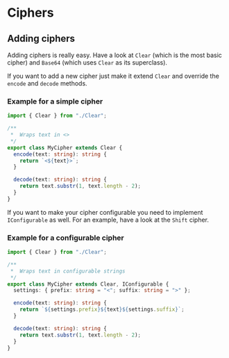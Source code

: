 # Ciphers

## Adding ciphers

Adding ciphers is really easy. Have a look at `Clear` (which is the most basic cipher) and `Base64` (which uses `Clear` as its superclass).

If you want to add a new cipher just make it extend `Clear` and override the `encode` and `decode` methods.

### Example for a simple cipher

```ts
import { Clear } from "./Clear";

/**
 *  Wraps text in <>
 */
export class MyCipher extends Clear {
  encode(text: string): string {
    return `<${text}>`;
  }

  decode(text: string): string {
    return text.substr(1, text.length - 2);
  }
}
```

If you want to make your cipher configurable you need to implement `IConfigurable` as well. For an example, have a look at the `Shift` cipher.

### Example for a configurable cipher

```ts
import { Clear } from "./Clear";

/**
 *  Wraps text in configurable strings
 */
export class MyCipher extends Clear, IConfigurable {
  settings: { prefix: string = "<"; suffix: string = ">" };

  encode(text: string): string {
    return `${settings.prefix}${text}${settings.suffix}`;
  }

  decode(text: string): string {
    return text.substr(1, text.length - 2);
  }
}
```
